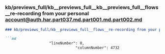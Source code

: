 ### kb/previews_full/kb__previews_full__kb__previews_full__flows__re-recording from your personal account@auth.har.part037.md.part001.md.part002.md

```md
### kb/previews_full/kb__previews_full__flows__re-recording from your personal account@auth.har.part037.md.part001.md (part 002)

```md
                    "lineNumber": 0,
                                "columnNumber": 4732
                
```

```

```
